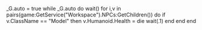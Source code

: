_G.auto = true
while _G.auto do wait()
for i,v in pairs(game:GetService("Workspace").NPCs:GetChildren()) do
    if v.ClassName == "Model" then
        v.Humanoid.Health = die
wait(.1)
end
end
end
